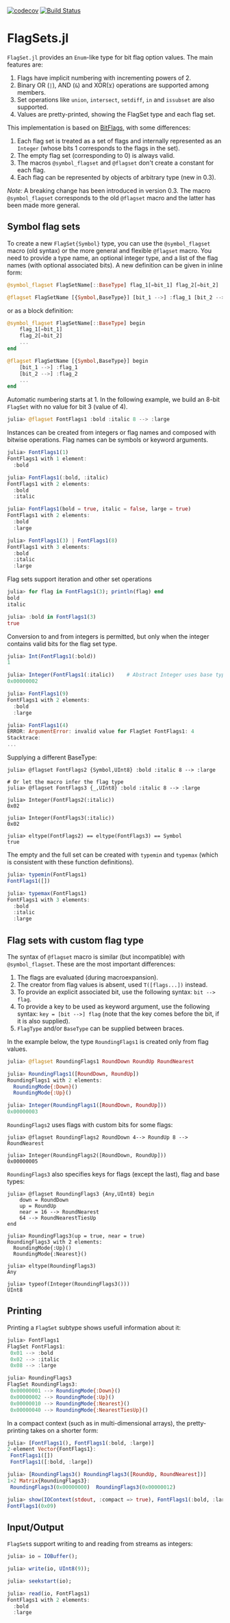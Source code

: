 [![codecov](https://codecov.io/gh/jessymilare/FlagSets.jl/branch/master/graph/badge.svg?token=9BEVIJH08E)](https://codecov.io/gh/jessymilare/FlagSets.jl)
[![Build Status](https://travis-ci.com/jessymilare/FlagSets.jl.svg?branch=master)](https://travis-ci.com/jessymilare/FlagSets.jl)

# FlagSets.jl

`FlagSet.jl` provides an `Enum`-like type for bit flag option values. The main features
are:

1. Flags have implicit numbering with incrementing powers of 2.
2. Binary OR (`|`), AND (`&`) and XOR(`⊻`) operations are supported among members.
3. Set operations like `union`, `intersect`, `setdiff`, `in` and `issubset` are also
    supported.
4. Values are pretty-printed, showing the FlagSet type and each flag set.

This implementation is based on [BitFlags](https://github.com/jmert/BitFlags.jl), with
some differences:

1. Each flag set is treated as a set of flags and internally represented as an `Integer`
    (whose bits 1 corresponds to the flags in the set).
2. The empty flag set (corresponding to 0) is always valid.
3. The macros `@symbol_flagset` and `@flagset` don't create a constant for each flag.
4. Each flag can be represented by objects of arbitrary type (new in 0.3).

_Note:_ A breaking change has been introduced in version 0.3. The macro `@symbol_flagset`
corresponds to the old `@flagset` macro and the latter has been made more general.


## Symbol flag sets

To create a new `FlagSet{Symbol}` type, you can use the `@symbol_flagset` macro
(old syntax) or the more general and flexible `@flagset` macro.
You need to provide a type name, an optional integer type, and a list of the flag
names (with optional associated bits).
A new definition can be given in inline form:
```julia
@symbol_flagset FlagSetName[::BaseType] flag_1[=bit_1] flag_2[=bit_2] ...

@flagset FlagSetName [{Symbol,BaseType}] [bit_1 -->] :flag_1 [bit_2 -->] :flag_2 ...
```
or as a block definition:
```julia
@symbol_flagset FlagSetName[::BaseType] begin
    flag_1[=bit_1]
    flag_2[=bit_2]
    ...
end

@flagset FlagSetName [{Symbol,BaseType}] begin
    [bit_1 -->] :flag_1
    [bit_2 -->] :flag_2
    ...
end
```

Automatic numbering starts at 1. In the following example, we build an 8-bit `FlagSet`
with no value for bit 3 (value of 4).
```julia
julia> @flagset FontFlags1 :bold :italic 8 --> :large
```

Instances can be created from integers or flag names and composed with bitwise operations.
Flag names can be symbols or keyword arguments.
```julia
julia> FontFlags1(1)
FontFlags1 with 1 element:
  :bold

julia> FontFlags1(:bold, :italic)
FontFlags1 with 2 elements:
  :bold
  :italic

julia> FontFlags1(bold = true, italic = false, large = true)
FontFlags1 with 2 elements:
  :bold
  :large

julia> FontFlags1(3) | FontFlags1(8)
FontFlags1 with 3 elements:
  :bold
  :italic
  :large
```

Flag sets support iteration and other set operations
```julia
julia> for flag in FontFlags1(3); println(flag) end
bold
italic

julia> :bold in FontFlags1(3)
true
```

Conversion to and from integers is permitted, but only when the integer contains valid
bits for the flag set type.
```julia
julia> Int(FontFlags1(:bold))
1

julia> Integer(FontFlags1(:italic))    # Abstract Integer uses base type
0x00000002

julia> FontFlags1(9)
FontFlags1 with 2 elements:
  :bold
  :large

julia> FontFlags1(4)
ERROR: ArgumentError: invalid value for FlagSet FontFlags1: 4
Stacktrace:
...
```

Supplying a different BaseType:

```
julia> @flagset FontFlags2 {Symbol,UInt8} :bold :italic 8 --> :large

# Or let the macro infer the flag type
julia> @flagset FontFlags3 {_,UInt8} :bold :italic 8 --> :large

julia> Integer(FontFlags2(:italic))
0x02

julia> Integer(FontFlags3(:italic))
0x02

julia> eltype(FontFlags2) == eltype(FontFlags3) == Symbol
true
```

The empty and the full set can be created with `typemin` and `typemax` (which is
consistent with these function definitions).
```julia
julia> typemin(FontFlags1)
FontFlags1([])

julia> typemax(FontFlags1)
FontFlags1 with 3 elements:
  :bold
  :italic
  :large
```


## Flag sets with custom flag type

The syntax of `@flagset` macro is similar (but incompatible) with `@symbol_flagset`.
These are the most important differences:

1. The flags are evaluated (during macroexpansion).
2. The creator from flag values is absent, used `T([flags...])` instead.
3. To provide an explicit associated bit, use the following syntax: `bit --> flag`.
4. To provide a key to be used as keyword argument, use the following syntax:
    `key = [bit -->] flag` (note that the key comes before the bit, if it is also supplied).
5. `FlagType` and/or `BaseType` can be supplied between braces.

In the example below, the type `RoundingFlags1` is created only from flag values.
```julia
julia> @flagset RoundingFlags1 RoundDown RoundUp RoundNearest

julia> RoundingFlags1([RoundDown, RoundUp])
RoundingFlags1 with 2 elements:
  RoundingMode{:Down}()
  RoundingMode{:Up}()

julia> Integer(RoundingFlags1([RoundDown, RoundUp]))
0x00000003
```

`RoundingFlags2` uses flags with custom bits for some flags:
```
julia> @flagset RoundingFlags2 RoundDown 4--> RoundUp 8 --> RoundNearest

julia> Integer(RoundingFlags2([RoundDown, RoundUp]))
0x00000005
```

`RoundingFlags3` also specifies keys for flags (except the last), flag and base types:
```
julia> @flagset RoundingFlags3 {Any,UInt8} begin
    down = RoundDown
    up = RoundUp
    near = 16 --> RoundNearest
    64 --> RoundNearestTiesUp
end

julia> RoundingFlags3(up = true, near = true)
RoundingFlags3 with 2 elements:
  RoundingMode{:Up}()
  RoundingMode{:Nearest}()

julia> eltype(RoundingFlags3)
Any

julia> typeof(Integer(RoundingFlags3()))
UInt8
```

## Printing

Printing a `FlagSet` subtype shows usefull information about it:
```julia
julia> FontFlags1
FlagSet FontFlags1:
 0x01 --> :bold
 0x02 --> :italic
 0x08 --> :large

julia> RoundingFlags3
FlagSet RoundingFlags3:
 0x00000001 --> RoundingMode{:Down}()
 0x00000002 --> RoundingMode{:Up}()
 0x00000010 --> RoundingMode{:Nearest}()
 0x00000040 --> RoundingMode{:NearestTiesUp}()
```

In a compact context (such as in multi-dimensional arrays), the pretty-printing
takes on a shorter form:
```julia
julia> [FontFlags1(), FontFlags1(:bold, :large)]
2-element Vector{FontFlags1}:
 FontFlags1([])
 FontFlags1([:bold, :large])

julia> [RoundingFlags3() RoundingFlags3([RoundUp, RoundNearest])]
1×2 Matrix{RoundingFlags3}:
 RoundingFlags3(0x00000000)  RoundingFlags3(0x00000012)

julia> show(IOContext(stdout, :compact => true), FontFlags1(:bold, :large))
FontFlags1(0x09)
```
## Input/Output

`FlagSet`s support writing to and reading from streams as integers:
```julia
julia> io = IOBuffer();

julia> write(io, UInt8(9));

julia> seekstart(io);

julia> read(io, FontFlags1)
FontFlags1 with 2 elements:
  :bold
  :large
```
